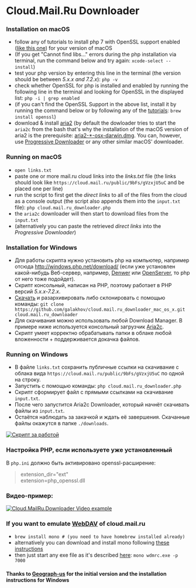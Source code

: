 # Cloud.Mail.Ru Downloader

### Installation on macOS

- follow any of tutorials to install php 7 with OpenSSL support enabled ([like this one](https://medium.com/@crmcmullen/how-to-install-php-on-macos-10-13-high-sierra-and-10-14-mojave-using-homebrew-and-pecl-ef2276db3d62)) for your version of macOS
- (If you get "Cannot find libs..." errors during the php installation via terminal, run the command below and try again:
  `xcode-select --install`)
- test your php version by entering this line in the terminal (the version should be between _5.x.x and 7.2.x_):
  `php -v`
- check whether OpenSSL for php is installed and enabled by running the following line in the terminal and looking for OpenSSL in the displayed list:
  `php -i | grep enabled`
- (if you can't find the OpenSSL Support in the above list, install it by running the command below or by following any of the [tutorials](https://medium.com/this-old-code/installing-php-7-2-bc779b23dce8):
  `brew install openssl`)
- download & install [aria2](https://github.com/aria2/aria2/releases/) (by default the dowloader tries to start the `aria2c` from the bash that's why the installation of the macOS version of aria2 is the prerequisite: [aria2-\*-osx-darwin.dmg](https://github.com/aria2/aria2/releases/). You can, however, use [Progressive Downloader](https://www.macpsd.net) or any other similar macOS' downloader.

### Running on macOS

- `open links.txt`
- paste one or more mail.ru cloud links into the _links.txt_ file (the links should look like `https://cloud.mail.ru/public/9bFs/gVzxjU5uC` and be placed one per line)
- run the script to first get the _direct links_ to all of the files from the cloud as a console output (the script also appends them into the `input.txt` file):
  `php cloud.mail.ru_downloader.php`
- the `aria2c` downloader will then start to download files from the `input.txt`
- (alternatively you can paste the retrieved _direct links_ into the _Progressive Downloader_)

### Installation for Windows

- Для работы скрипта нужно установить php на компьютер, например отсюда http://windows.php.net/download/ (если уже установлен какой-нибудь Веб-сервер, например, [Denwer](http://www.denwer.ru/) или [OpenServer](http://open-server.ru/), то php от него тоже подойдет).
- Скрипт консольный, написан на PHP, поэтому работает в PHP версий _5.x.x-7.2.x_.
- [Скачать](https://github.com/galakhov/cloud.mail.ru_downloader_mac_os_x/archive/master.zip) и разархивировать либо склонировать с помощью команды: `git clone https://github.com/galakhov/cloud.mail.ru_downloader_mac_os_x.git cloud.mail.ru_downloader`
- Для скачивания можно использовать любой Download Manager. В примере ниже используется консольный загрузчик [Aria2c](https://aria2.github.io/).
- Скрипт умеет корректно обрабатывать папки в облаке любой вложенности + поддерживается докачка файлов.

### Running on Windows

- В файле `links.txt` сохранить публичные ссылки на скачивание с облака вида `https://cloud.mail.ru/public/9bFs/gVzxjU5uC` по одной на строку.
- Запустить с помощью команды: `php cloud.mail.ru_downloader.php`
- Скрипт сформирует файл с прямыми ссылками на скачивание `input.txt`.
- После чего запустится Aria2c Downloader, который начнёт скачивать файлы из `input.txt`.
- Остаётся наблюдать за закачкой и ждать её завершения. Скачанные файлы окажутся в папке `./downloads`.

[![Скрипт за работой](image.png)](image.png)

### Настройка PHP, если используете уже установленный

В `php.ini` должно быть активировано openssl-расширение:

> extension_dir="ext"\
> extension=php_openssl.dll

### Видео-пример:

[![Cloud.MailRu.Downloader Video example](https://img.youtube.com/vi/WnJyXEdEqfI/0.jpg)](https://www.youtube.com/watch?v=WnJyXEdEqfI)

### If you want to emulate [WebDAV](https://github.com/yar229/WebDavMailRuCloud) of cloud.mail.ru

- `brew install mono # (you need to have homebrew installed already)`
- alternatively you can download and install mono following [these instructions](https://www.mono-project.com/docs/about-mono/supported-platforms/macos/)
- then just start any exe file as it's described [here](https://github.com/yar229/WebDavMailRuCloud#mac-os-x):
  `mono wdmrc.exe -p 7000`

#### Thanks to [Geograph-us](https://github.com/Geograph-us/Cloud-Mail.Ru-Downloader) for the initial version and the installation instructions for Windows
